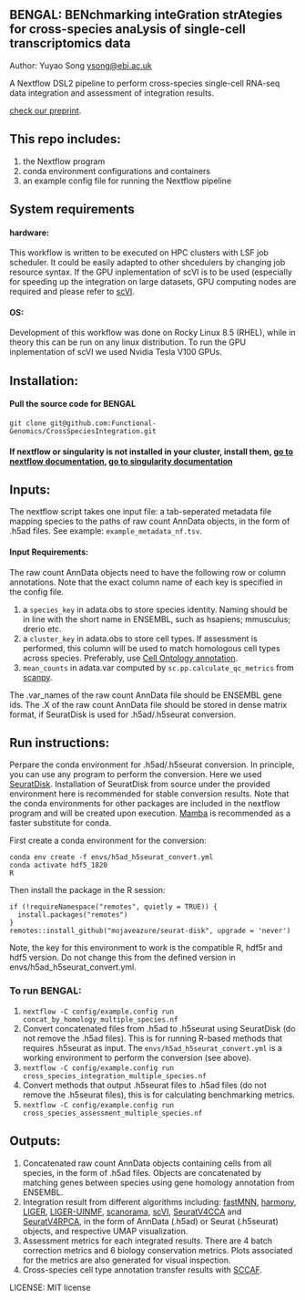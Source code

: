 ## BENGAL: BENchmarking inteGration strAtegies for cross-species anaLysis of single-cell transcriptomics data ##


Author: Yuyao Song <ysong@ebi.ac.uk>

A Nextflow DSL2 pipeline to perform cross-species single-cell RNA-seq data integration and assessment of integration results.

[check our preprint](https://www.biorxiv.org/content/10.1101/2022.09.27.509674v1).

## This repo includes:

1) the Nextflow program
2) conda environment configurations and containers
3) an example config file for running the Nextflow pipeline

## System requirements
#### hardware:
This workflow is written to be executed on HPC clusters with LSF job scheduler. It could be easily adapted to other shcedulers by changing job resource syntax. If the GPU inplementation of scVI is to be used (especially for speeding up the integration on large datasets, GPU computing nodes are required and please refer to [scVI](https://scvi-tools.org/).

#### OS:
Development of this workflow was done on Rocky Linux 8.5 (RHEL), while in theory this can be run on any linux distribution. To run the GPU inplementation of scVI we used Nvidia Tesla V100 GPUs. 

## Installation:

#### Pull the source code for BENGAL
`git clone git@github.com:Functional-Genomics/CrossSpeciesIntegration.git`
#### If nextflow or singularity is not installed in your cluster, install them, [go to nextflow documentation](https://www.nextflow.io/docs/latest/getstarted.html), [go to singularity documentation](https://singularity-tutorial.github.io/01-installation/)

## Inputs:
The nextflow script takes one input file: a tab-seperated metadata file mapping species to the paths of raw count AnnData objects, in the form of .h5ad files. See example: `example_metadata_nf.tsv`.

#### Input Requirements:

The raw count AnnData objects need to have the following row or column annotations. Note that the exact column name of each key is specified in the config file.

1) a `species_key` in adata.obs to store species identity. Naming should be in line with the short name in ENSEMBL, such as hsapiens; mmusculus; drerio etc.
2) a `cluster_key` in adata.obs to store cell types. If assessment is performed, this column will be used to match homologous cell types across species. Preferably, use [Cell Ontology annotation](https://obofoundry.org/ontology/cl.html). 
3) `mean_counts` in adata.var computed by `sc.pp.calculate_qc_metrics` from [scanpy](https://github.com/scverse/scanpy).

The .var_names of the raw count AnnData file should be ENSEMBL gene ids.
The .X of the raw count AnnData file should be stored in dense matrix format, if SeuratDisk is used for .h5ad/.h5seurat conversion.


## Run instructions:

Perpare the conda environment for .h5ad/.h5seurat conversion. In principle, you can use any program to perform the conversion. Here we used [SeuratDisk](https://github.com/mojaveazure/seurat-disk). Installation of SeuratDisk from source under the provided environment here is recommended for stable conversion results. Note that the conda environments for other packages are included in the nextflow program and will be created upon execution. [Mamba](https://github.com/mamba-org/mamba) is recommended as a faster substitute for conda. 

First create a conda environment for the conversion:

    conda env create -f envs/h5ad_h5seurat_convert.yml
    conda activate hdf5_1820
    R

Then install the package in the R session:

    if (!requireNamespace("remotes", quietly = TRUE)) {
      install.packages("remotes")
    }
    remotes::install_github("mojaveazure/seurat-disk", upgrade = 'never')



Note, the key for this environment to work is the compatible R, hdf5r and hdf5 version. Do not change this from the defined version in envs/h5ad_h5seurat_convert.yml.

### To run BENGAL:

1) `nextflow -C config/example.config run concat_by_homology_multiple_species.nf`
2) Convert concatenated files from .h5ad to .h5seurat using SeuratDisk (do not remove the .h5ad files). This is for running R-based methods that requires .h5seurat as input. The `envs/h5ad_h5seurat_convert.yml` is a working environment to perform the conversion (see above). 
3) `nextflow -C config/example.config run cross_species_integration_multiple_species.nf`
4) Convert methods that output .h5seurat files to .h5ad files (do not remove the .h5seurat files), this is for calculating benchmarking metrics.
5) `nextflow -C config/example.config run cross_species_assessment_multiple_species.nf`

## Outputs:

1) Concatenated raw count AnnData objects containing cells from all species, in the form of .h5ad files. Objects are concatenated by matching genes between species using gene homology annotation from ENSEMBL.  
2) Integration result from different algorithms including: [fastMNN](https://bioconductor.org/packages/release/bioc/html/batchelor.html), [harmony](https://github.com/slowkow/harmonypy), [LIGER](https://github.com/welch-lab/liger), [LIGER-UINMF](https://github.com/welch-lab/liger), [scanorama](https://github.com/brianhie/scanorama), [scVI](https://scvi-tools.org/), [SeuratV4CCA](https://satijalab.org/seurat/) and [SeuratV4RPCA](https://satijalab.org/seurat/), in the form of AnnData (.h5ad) or Seurat (.h5seurat) objects, and respective UMAP visualization.
3) Assessment metrics for each integrated results. There are 4 batch correction metrics and 6 biology conservation metrics. Plots associated for the metrics are also generated for visual inspection. 
4) Cross-species cell type annotation transfer results with [SCCAF](https://github.com/SCCAF/sccaf).


LICENSE: MIT license


